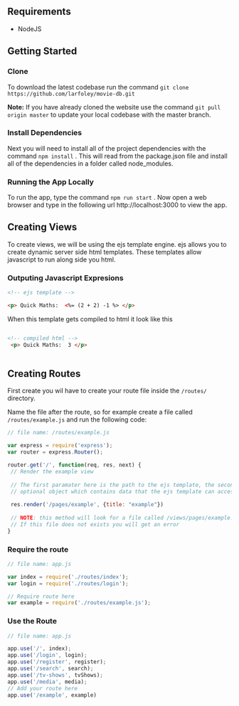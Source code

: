 
## Requirements
 - NodeJS

## Getting Started

### Clone
To download the latest codebase run the command `git clone https://github.com/larfoley/movie-db.git`

**Note:**  If you have already cloned the website use the command `git pull origin master` to update your local codebase with the master branch.

### Install Dependencies
Next you will need to install all of the project dependencies with the command `npm install` . This will read from the package.json file and install all of the dependencies in a folder called node_modules.

### Running the App Locally
To run the app, type the command `npm run start` . Now open a web browser and type in the following url http://localhost:3000  to view the app.

## Creating Views
To create views, we will be using the ejs template engine. ejs allows you to create dynamic server side html templates. These templates allow javascript to run along side you html.

### Outputing Javascript Expresions

```html
<!-- ejs template -->

<p> Quick Maths:  <%= (2 + 2) -1 %> </p>
 ```
 When this template gets compiled to html it look like this
```html

<!-- compiled html -->
 <p> Quick Maths:  3 </p>
 
```

## Creating Routes
First create you wil have to create your route file inside the `/routes/` directory.

Name the file after the route, so for example create a file called `/routes/example.js` and run the following code:

```javascript
// file name: /routes/example.js

var express = require('express');
var router = express.Router();

router.get('/', function(req, res, next) {
 // Render the example view
 
 // The first paramater here is the path to the ejs template, the second paramter is an
 // optional object which contains data that the ejs template can access
 
 res.render('/pages/example', {title: "example"})
 
 // NOTE: this method will look for a file called /views/pages/example.ejs
 // If this file does not exists you will get an error
}
```

### Require the route
```javascript
// file name: app.js

var index = require('./routes/index');
var login = require('./routes/login');

// Require route here
var example = require('./routes/example.js');
```

### Use the Route
```javascript
// file name: app.js

app.use('/', index);
app.use('/login', login);
app.use('/register', register);
app.use('/search', search);
app.use('/tv-shows', tvShows);
app.use('/media', media);
// Add your route here
app.use('/example', example)

```

